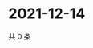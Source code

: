 # 2021-12-14

共 0 条

<!-- BEGIN WEIBO -->
<!-- 最后更新时间 Tue Dec 14 2021 02:13:47 GMT+0800 (China Standard Time) -->

<!-- END WEIBO -->
